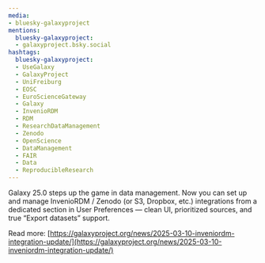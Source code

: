 ```yaml
---
media:
- bluesky-galaxyproject
mentions:
  bluesky-galaxyproject:
  - galaxyproject.bsky.social
hashtags:
  bluesky-galaxyproject:
  - UseGalaxy
  - GalaxyProject
  - UniFreiburg
  - EOSC
  - EuroScienceGateway
  - Galaxy
  - InvenioRDM
  - RDM
  - ResearchDataManagement
  - Zenodo
  - OpenScience
  - DataManagement
  - FAIR
  - Data
  - ReproducibleResearch
---
```

Galaxy 25.0 steps up the game in data management. Now you can set up and manage InvenioRDM / Zenodo (or S3, Dropbox, etc.) integrations from a dedicated section in User Preferences — clean UI, prioritized sources, and true “Export datasets” support.

Read more: [https://galaxyproject.org/news/2025-03-10-inveniordm-integration-update/](https://galaxyproject.org/news/2025-03-10-inveniordm-integration-update/)